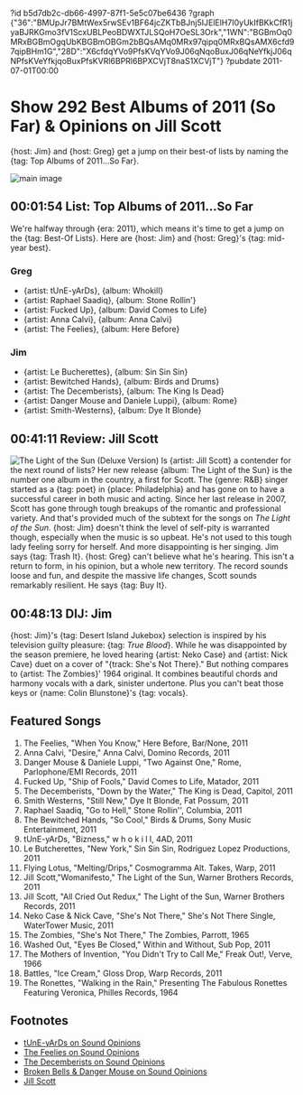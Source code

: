 ?id b5d7db2c-db66-4997-87f1-5e5c07be6436
?graph {"36":"BMUpJr7BMtWex5rwSEv1BF64jcZKTbBJnj5IJElElH7I0yUkIfBKkCfR1jyaBJRKGmo3fV1ScxUBLPeoBDWXTJLSQoH7OeSL3Ork","1WN":"BGBmOq0MRxBGBmOgqUbKBGBmOBGm2bBQsAMq0MRx97qipq0MRxBQsAMX6cfd97qipBHm1G","28D":"X6cfdqYVo9PfsKVqYVo9J06qNqoBuxJ06qNeYfkjJ06qNPfsKVeYfkjqoBuxPfsKVRl6BPRl6BPXCVjT8naS1XCVjT"}
?pubdate 2011-07-01T00:00

# Show 292 Best Albums of 2011 (So Far) & Opinions on Jill Scott
{host: Jim} and {host: Greg} get a jump on their best-of lists by naming the {tag: Top Albums of 2011...So Far}.

![main image](https://static.soundopinions.org/images/2011/bestof2011sofar.jpg)

## 00:01:54 List: Top Albums of 2011...So Far
We're halfway through {era: 2011}, which means it's time to get a jump on the {tag: Best-Of Lists}. Here are {host: Jim} and {host: Greg}'s {tag: mid-year best}.

### Greg
- {artist: tUnE-yArDs}, {album: Whokill}
- {artist: Raphael Saadiq}, {album: Stone Rollin'}
- {artist: Fucked Up}, {album: David Comes to Life}
- {artist: Anna Calvi}, {album: Anna Calvi}
- {artist: The Feelies}, {album: Here Before}

### Jim
- {artist: Le Bucherettes}, {album: Sin Sin Sin}
- {artist: Bewitched Hands}, {album: Birds and Drums}
- {artist: The Decemberists}, {album: The King Is Dead}
- {artist: Danger Mouse and Daniele Luppi}, {album: Rome}
- {artist: Smith-Westerns}, {album: Dye It Blonde}

## 00:41:11 Review: Jill Scott
![The Light of the Sun (Deluxe Version)](https://static.soundopinions.org/assets/292/1WN0.jpg)
Is {artist: Jill Scott} a contender for the next round of lists? Her new release {album: The Light of the Sun} is the number one album in the country, a first for Scott. The {genre: R&B} singer started as a {tag: poet} in {place: Philadelphia} and has gone on to have a successful career in both music and acting. Since her last release in 2007, Scott has gone through tough breakups of the romantic and professional variety. And that's provided much of the subtext for the songs on *The Light of the Sun*. {host: Jim} doesn't think the level of self-pity is warranted though, especially when the music is so upbeat. He's not used to this tough lady feeling sorry for herself. And more disappointing is her singing. Jim says {tag: Trash It}. {host: Greg} can't believe what he's hearing. This isn't a return to form, in his opinion, but a whole new territory. The record sounds loose and fun, and despite the massive life changes, Scott sounds remarkably resilient. He says {tag: Buy It}.

## 00:48:13 DIJ: Jim
{host: Jim}'s {tag: Desert Island Jukebox} selection is inspired by his television guilty pleasure: {tag: *True Blood*}. While he was disappointed by the season premiere, he loved hearing {artist: Neko Case} and {artist: Nick Cave} duet on a cover of "{track: She's Not There}." But nothing compares to {artist: The Zombies}' 1964 original. It combines beautiful chords and harmony vocals with a dark, sinister undertone. Plus you can't beat those keys or {name: Colin Blunstone}'s {tag: vocals}. 


## Featured Songs
1. The Feelies, "When You Know," Here Before, Bar/None, 2011
2. Anna Calvi, "Desire," Anna Calvi, Domino Records, 2011
3. Danger Mouse & Daniele Luppi, "Two Against One," Rome, Parlophone/EMI Records, 2011
4. Fucked Up, "Ship of Fools," David Comes to Life, Matador, 2011
5. The Decemberists, "Down by the Water," The King is Dead, Capitol, 2011
6. Smith Westerns, "Still New," Dye It Blonde, Fat Possum, 2011
7. Raphael Saadiq, "Go to Hell," Stone Rollin'', Columbia, 2011
8. The Bewitched Hands, "So Cool," Birds & Drums, Sony Music Entertainment, 2011
9. tUnE-yArDs, "Bizness," w h o k i l l, 4AD, 2011
10. Le Butcherettes, "New York," Sin Sin Sin, Rodriguez Lopez Productions, 2011
11. Flying Lotus, "Melting/Drips," Cosmogramma Alt. Takes, Warp, 2011
12. Jill Scott,"Womanifesto," The Light of the Sun, Warner Brothers Records, 2011
13. Jill Scott, "All Cried Out Redux," The Light of the Sun, Warner Brothers Records, 2011
14. Neko Case & Nick Cave, "She's Not There," She's Not There Single, WaterTower Music, 2011
15. The Zombies, "She's Not There," The Zombies, Parrott, 1965
16. Washed Out, "Eyes Be Closed," Within and Without, Sub Pop, 2011
17. The Mothers of Invention, "You Didn't Try to Call Me," Freak Out!, Verve, 1966
18. Battles, "Ice Cream," Gloss Drop, Warp Records, 2011
19. The Ronettes, "Walking in the Rain," Presenting The Fabulous Ronettes Featuring Veronica, Philles Records, 1964


## Footnotes  
- [tUnE-yArDs on Sound Opinions](https://www.youtube.com/playlist?list=PLz9W8F2PZCOoSqbuV4AqZEMenPU4yZdaB)
- [The Feelies on Sound Opinions](http://www.soundopinions.org/show/138)
- [The Decemberists on Sound Opinions](http://www.soundopinions.org/show/80/)
- [Broken Bells & Danger Mouse on Sound Opinions](http://www.soundopinions.org/show/467)
- [Jill Scott](http://missjillscott.com/)
